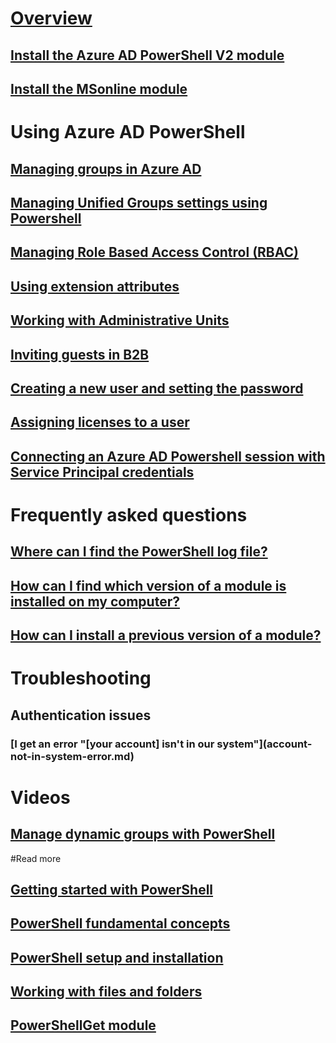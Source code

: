 # [Overview](overview.md)
## [Install the Azure AD PowerShell V2 module](install-adv2.md)
## [Install the MSonline module](install-msonlinev1.md)
# Using Azure AD PowerShell
## [Managing groups in Azure AD](https://docs.microsoft.com/en-us/azure/active-directory/active-directory-accessmanagement-groups-settings-v2-cmdlets)
## [Managing Unified Groups settings using Powershell](https://docs.microsoft.com/en-us/azure/active-directory/active-directory-accessmanagement-groups-settings-cmdlets)
## [Managing Role Based Access Control (RBAC)](https://docs.microsoft.com/en-us/azure/active-directory/role-based-access-control-manage-access-powershell)
## [Using extension attributes](using-extension-attributes-sample.md)
## [Working with Administrative Units](Working-with-Administrative-Units.md)
## [Inviting guests in B2B](https://docs.microsoft.com/en-us/azure/active-directory/active-directory-b2b-code-samples#powershell-example)
## [Creating a new user and setting the password](new-user-sample.md)
## [Assigning licenses to a user](Enabling-licenses-sample.md)
## [Connecting an Azure AD Powershell session with Service Principal credentials](signing-in-service-principal.md)
# Frequently asked questions
## [Where can I find the PowerShell log file?](PowerShell-logfile.md)
## [How can I find which version of a module is installed on my computer?](Find-Module-version.md)
## [How can I install a previous version of a module?](Install-previous-version.md)
# Troubleshooting
## Authentication issues
### [I get an error "\[your account] isn't in our system"](account-not-in-system-error.md)
# Videos
## [Manage dynamic groups with PowerShell](https://channel9.msdn.com/Series/Azure-Active-Directory-Videos-Demos/Managing-dynamic-groups-with-Azure-AD-PowerShell)
#Read more
## [Getting started with PowerShell](https://msdn.microsoft.com/powershell/scripting/getting-started/getting-started-with-windows-powershell)
## [PowerShell fundamental concepts](https://msdn.microsoft.com/en-us/powershell/scripting/getting-started/fundamental-concepts)
## [PowerShell setup and installation](https://msdn.microsoft.com/en-us/powershell/scripting/setup/setup-reference)
## [Working with files and folders](https://msdn.microsoft.com/en-us/powershell/scripting/getting-started/cookbooks/working-with-files-and-folders)
## [PowerShellGet module](https://msdn.microsoft.com/powershell/reference/5.1/PowerShellGet/PowerShellGet)
